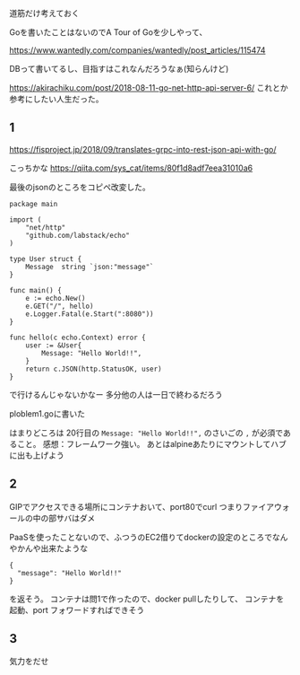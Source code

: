 道筋だけ考えておく

Goを書いたことはないのでA Tour of Goを少しやって、

https://www.wantedly.com/companies/wantedly/post_articles/115474

DBって書いてるし、目指すはこれなんだろうなぁ(知らんけど)

https://akirachiku.com/post/2018-08-11-go-net-http-api-server-6/
これとか参考にしたい人生だった。

## 1

https://fisproject.jp/2018/09/translates-grpc-into-rest-json-api-with-go/

こっちかな
https://qiita.com/sys_cat/items/80f1d8adf7eea31010a6


最後のjsonのところをコピペ改変した。

```
package main

import (
    "net/http"
    "github.com/labstack/echo"
)

type User struct {
    Message  string `json:"message"`
}

func main() {
    e := echo.New()
    e.GET("/", hello)
    e.Logger.Fatal(e.Start(":8080"))
}

func hello(c echo.Context) error {
    user := &User{
        Message: "Hello World!!",
    }
    return c.JSON(http.StatusOK, user)
}

```

で行けるんじゃないかなー
多分他の人は一日で終わるだろう


ploblem1.goに書いた

はまりどころは
20行目の `Message: "Hello World!!",` のさいごの `,` が必須であること。
感想：フレームワーク強い。
あとはalpineあたりにマウントしてハブに出も上げよう


## 2
GIPでアクセスできる場所にコンテナおいて、port80でcurl
つまりファイアウォールの中の部サバはダメ

PaaSを使ったことないので、ふつうのEC2借りてdockerの設定のところでなんやかんや出来たような

```
{
  "message": "Hello World!!"
}
```
を返そう。
コンテナは問1で作ったので、docker pullしたりして、
コンテナを起動、port フォワードすればできそう


## 3
気力をだせ